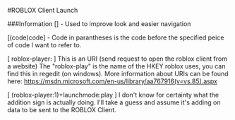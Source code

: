 #ROBLOX Client Launch

###Information
[] - Used to improve look and easier navigation

[(code)code] - Code in parantheses is the code before the specified peice of code I want to refer to.

[ roblox-player: ]
  This is an URI (send request to open the roblox client from a website)
  The "roblox-play" is the name of the HKEY roblox uses, you can find this in regedit (on windows).
  More information about URIs can be found here: https://msdn.microsoft.com/en-us/library/aa767916(v=vs.85).aspx
  
[ (roblox-player:1)+launchmode:play ]
  I don't know for certainty what the addition sign is actually doing.
  I'll take a guess and assume it's adding on data to be sent to  the ROBLOX Client.
